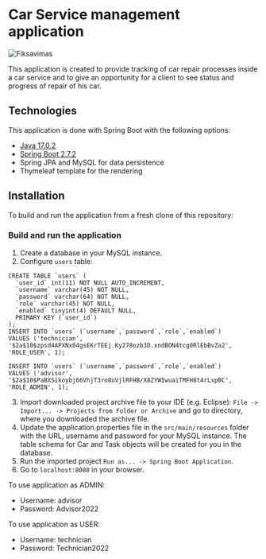 # Car Service management application

![Fiksavimas](https://user-images.githubusercontent.com/110820706/189049749-a0bee8b4-5f26-4f3b-b66d-16744f093c5c.JPG)

This application is created to provide tracking of car repair processes inside a car service and to give an opportunity for a client to see status and progress of repair of his car.

## Technologies

This application is done with Spring Boot with the following options:
+ [Java 17.0.2](https://www.oracle.com/java/technologies/javase/17-0-2-relnotes.html)
+ [Spring Boot 2.7.2](https://spring.io/projects/spring-boot#overview)
+ Spring JPA and MySQL for data persistence
+ Thymeleaf template for the rendering

## Installation

To build and run the application from a fresh clone of this repository:

### Build and run the application

1. Create a database in your MySQL instance.
2. Configure `users` table:

```
CREATE TABLE `users` (
  `user_id` int(11) NOT NULL AUTO_INCREMENT,
  `username` varchar(45) NOT NULL,
  `password` varchar(64) NOT NULL,
  `role` varchar(45) NOT NULL,
  `enabled` tinyint(4) DEFAULT NULL,
  PRIMARY KEY (`user_id`)
);
INSERT INTO `users` (`username`,`password`,`role`,`enabled`)
VALUES ('technician',
'$2a$10$zpsd4APXNx04gsEKrTEEj.Ky278ozb3D.xndBON4tcg0RlEbBvZa2',
'ROLE_USER', 1);
 
INSERT INTO `users` (`username`,`password`,`role`,`enabled`)
VALUES ('advisor',
'$2a$10$PaBXSikoybj66VhjT3ro8uVjlRFHB/X8ZYWIwuaiTMFH8t4rLxpBC',
'ROLE_ADMIN', 1);
```

3. Import downloaded project archive file to your IDE (e.g. Eclipse): `File -> Import... -> Projects from Folder or Archive` and go to directory, where you downloaded the archive file.
4. Update the application.properties file in the `src/main/resources` folder with the URL, username and password for your MySQL instance. The table schema for Car and Task objects will be created for you in the database.
5. Run the imported project `Run as... -> Spring Boot Application`.
6. Go to `localhost:8080` in your browser.

To use application as ADMIN:
+ Username: advisor
+ Password: Advisor2022

To use application as USER:
+ Username: technician
+ Password: Technician2022

